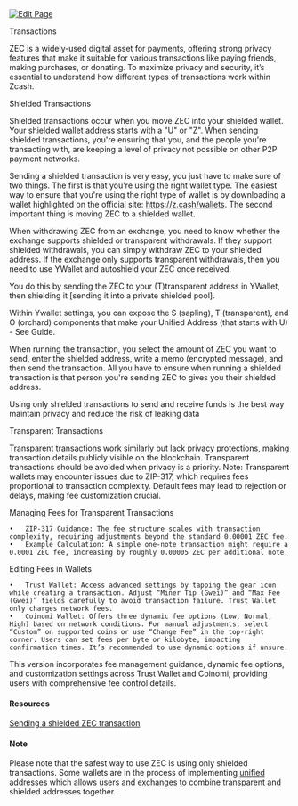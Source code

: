 <a href="https://github.com/zechub/zechub/edit/main/site/site/Using_Zcash/Transactions.md" target="_blank">
  <img src="https://img.shields.io/badge/Edit-blue" alt="Edit Page"/>
</a>

Transactions

ZEC is a widely-used digital asset for payments, offering strong privacy features that make it suitable for various transactions like paying friends, making purchases, or donating. To maximize privacy and security, it’s essential to understand how different types of transactions work within Zcash.

Shielded Transactions

Shielded transactions occur when you move ZEC into your shielded wallet. Your shielded wallet address starts with a "U" or "Z". When sending shielded transactions, you're ensuring that you, and the people you're transacting with, are keeping a level of privacy not possible on other P2P payment networks.

Sending a shielded transaction is very easy, you just have to make sure of two things. The first is that you're using the right wallet type. The easiest way to ensure that you're using the right type of wallet is by downloading a wallet highlighted on the official site: https://z.cash/wallets. The second important thing is moving ZEC to a shielded wallet.

When withdrawing ZEC from an exchange, you need to know whether the exchange supports shielded or transparent withdrawals. If they support shielded withdrawals, you can simply withdraw ZEC to your shielded address. If the exchange only supports transparent withdrawals, then you need to use YWallet and autoshield your ZEC once received.

You do this by sending the ZEC to your (T)transparent address in YWallet, then shielding it [sending it into a private shielded pool].

Within Ywallet settings, you can expose the S (sapling), T (transparent), and O (orchard) components that make your Unified Address (that starts with U) - See Guide.

When running the transaction, you select the amount of ZEC you want to send, enter the shielded address, write a memo (encrypted message), and then send the transaction. All you have to ensure when running a shielded transaction is that person you're sending ZEC to gives you their shielded address.

Using only shielded transactions to send and receive funds is the best way maintain privacy and reduce the risk of leaking data

Transparent Transactions

Transparent transactions work similarly but lack privacy protections, making transaction details publicly visible on the blockchain. Transparent transactions should be avoided when privacy is a priority. Note: Transparent wallets may encounter issues due to ZIP-317, which requires fees proportional to transaction complexity. Default fees may lead to rejection or delays, making fee customization crucial.

Managing Fees for Transparent Transactions

	•	ZIP-317 Guidance: The fee structure scales with transaction complexity, requiring adjustments beyond the standard 0.00001 ZEC fee.
	•	Example Calculation: A simple one-note transaction might require a 0.0001 ZEC fee, increasing by roughly 0.00005 ZEC per additional note.

Editing Fees in Wallets

	•	Trust Wallet: Access advanced settings by tapping the gear icon while creating a transaction. Adjust “Miner Tip (Gwei)” and “Max Fee (Gwei)” fields carefully to avoid transaction failure. Trust Wallet only charges network fees.
	•	Coinomi Wallet: Offers three dynamic fee options (Low, Normal, High) based on network conditions. For manual adjustments, select “Custom” on supported coins or use “Change Fee” in the top-right corner. Users can set fees per byte or kilobyte, impacting confirmation times. It’s recommended to use dynamic options if unsure.

This version incorporates fee management guidance, dynamic fee options, and customization settings across Trust Wallet and Coinomi, providing users with comprehensive fee control details.

#### Resources

[Sending a shielded ZEC transaction](https://www.youtube.com/watch?v=9WJSMxag2IQ)

#### Note

Please note that the safest way to use ZEC is using only shielded transactions. Some wallets are in the process of implementing [unified addresses](https://electriccoin.co/blog/unified-addresses-in-zcash-explained/#:~:text=The%20unified%20address%20(UA)%20is,within%20the%20broader%20Zcash%20ecosystem.) which allows users and exchanges to combine transparent and shielded addresses together. 
